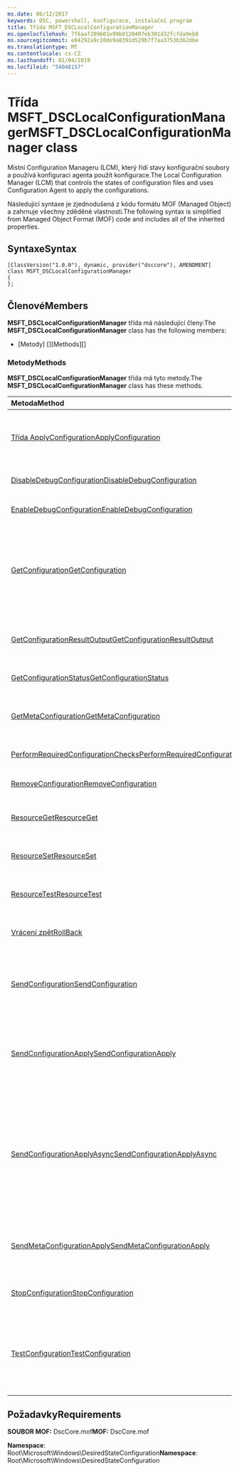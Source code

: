 ```yaml
---
ms.date: 06/12/2017
keywords: DSC, powershell, konfigurace, instalační program
title: Třída MSFT_DSCLocalConfigurationManager
ms.openlocfilehash: 7f6aaf209601e99b0120407eb301d32fcfda9eb8
ms.sourcegitcommit: e04292a9c10de9a8391d529b7f7aa3753b362dbe
ms.translationtype: MT
ms.contentlocale: cs-CZ
ms.lasthandoff: 01/04/2019
ms.locfileid: "54048157"
---
```

# <a name="msftdsclocalconfigurationmanager-class"></a><span data-ttu-id="3a2b6-103">Třída MSFT_DSCLocalConfigurationManager</span><span class="sxs-lookup"><span data-stu-id="3a2b6-103">MSFT_DSCLocalConfigurationManager class</span></span>

<span data-ttu-id="3a2b6-104">Místní Configuration Manageru (LCM), který řídí stavy konfigurační soubory a používá konfiguraci agenta použít konfigurace.</span><span class="sxs-lookup"><span data-stu-id="3a2b6-104">The Local Configuration Manager (LCM) that controls the states of configuration files and uses Configuration Agent to apply the configurations.</span></span>

<span data-ttu-id="3a2b6-105">Následující syntaxe je zjednodušená z kódu formátu MOF (Managed Object) a zahrnuje všechny zděděné vlastnosti.</span><span class="sxs-lookup"><span data-stu-id="3a2b6-105">The following syntax is simplified from Managed Object Format (MOF) code and includes all of the inherited properties.</span></span>

## <a name="syntax"></a><span data-ttu-id="3a2b6-106">Syntaxe</span><span class="sxs-lookup"><span data-stu-id="3a2b6-106">Syntax</span></span>

```
[ClassVersion("1.0.0"), dynamic, provider("dsccore"), AMENDMENT]
class MSFT_DSCLocalConfigurationManager
{
};
```

## <a name="members"></a><span data-ttu-id="3a2b6-107">Členové</span><span class="sxs-lookup"><span data-stu-id="3a2b6-107">Members</span></span>

<span data-ttu-id="3a2b6-108">**MSFT_DSCLocalConfigurationManager** třída má následující členy:</span><span class="sxs-lookup"><span data-stu-id="3a2b6-108">The **MSFT_DSCLocalConfigurationManager** class has the following members:</span></span>

- <span data-ttu-id="3a2b6-109">[Metody] []</span><span class="sxs-lookup"><span data-stu-id="3a2b6-109">[Methods][]</span></span>

### <a name="methods"></a><span data-ttu-id="3a2b6-110">Metody</span><span class="sxs-lookup"><span data-stu-id="3a2b6-110">Methods</span></span>

<span data-ttu-id="3a2b6-111">**MSFT_DSCLocalConfigurationManager** třída má tyto metody.</span><span class="sxs-lookup"><span data-stu-id="3a2b6-111">The **MSFT_DSCLocalConfigurationManager** class has these methods.</span></span>

|<span data-ttu-id="3a2b6-112">Metoda</span><span class="sxs-lookup"><span data-stu-id="3a2b6-112">Method</span></span> |<span data-ttu-id="3a2b6-113">Popis</span><span class="sxs-lookup"><span data-stu-id="3a2b6-113">Description</span></span> |
|:--- |:---|
| [<span data-ttu-id="3a2b6-114">Třída ApplyConfiguration</span><span class="sxs-lookup"><span data-stu-id="3a2b6-114">ApplyConfiguration</span></span>](msft-dsclocalconfigurationmanager-applyconfiguration.md)| <span data-ttu-id="3a2b6-115">Pomocí agenta konfigurace použije konfiguraci, která čeká na vyřízení.</span><span class="sxs-lookup"><span data-stu-id="3a2b6-115">Uses the Configuration Agent to apply the configuration that is pending.</span></span>|
| [<span data-ttu-id="3a2b6-116">DisableDebugConfiguration</span><span class="sxs-lookup"><span data-stu-id="3a2b6-116">DisableDebugConfiguration</span></span>](msft-dsclocalconfigurationmanager-disabledebugconfiguration.md)| <span data-ttu-id="3a2b6-117">Zakáže ladění prostředků DSC.</span><span class="sxs-lookup"><span data-stu-id="3a2b6-117">Disables DSC resource debugging.</span></span>|
| [<span data-ttu-id="3a2b6-118">EnableDebugConfiguration</span><span class="sxs-lookup"><span data-stu-id="3a2b6-118">EnableDebugConfiguration</span></span>](msft-dsclocalconfigurationmanager-enabledebugconfiguration.md)| <span data-ttu-id="3a2b6-119">Povolí ladění prostředků DSC.</span><span class="sxs-lookup"><span data-stu-id="3a2b6-119">Enables DSC resource debugging.</span></span>|
| [<span data-ttu-id="3a2b6-120">GetConfiguration</span><span class="sxs-lookup"><span data-stu-id="3a2b6-120">GetConfiguration</span></span>](msft-dsclocalconfigurationmanager-getconfiguration.md)| <span data-ttu-id="3a2b6-121">Odešle dokument konfigurace spravovaných uzlů a používá **získat** metody konfigurace agenta použít danou konfiguraci.</span><span class="sxs-lookup"><span data-stu-id="3a2b6-121">Sends the configuration document to the managed node and uses the **Get** method of the Configuration Agent to apply the configuration.</span></span>|
| [<span data-ttu-id="3a2b6-122">GetConfigurationResultOutput</span><span class="sxs-lookup"><span data-stu-id="3a2b6-122">GetConfigurationResultOutput</span></span>](msft-dsclocalconfigurationmanager-getconfigurationresultoutput.md)| <span data-ttu-id="3a2b6-123">Získá výstup agenta konfigurace týkající se určité úlohy.</span><span class="sxs-lookup"><span data-stu-id="3a2b6-123">Gets the Configuration Agent output relating to a specific job.</span></span>|
| [<span data-ttu-id="3a2b6-124">GetConfigurationStatus</span><span class="sxs-lookup"><span data-stu-id="3a2b6-124">GetConfigurationStatus</span></span>](msft-dsclocalconfigurationmanager-getconfigurationstatus.md)| <span data-ttu-id="3a2b6-125">Zobrazit historii stavu konfigurace.</span><span class="sxs-lookup"><span data-stu-id="3a2b6-125">Get the configuration status history.</span></span>|
| [<span data-ttu-id="3a2b6-126">GetMetaConfiguration</span><span class="sxs-lookup"><span data-stu-id="3a2b6-126">GetMetaConfiguration</span></span>](msft-dsclocalconfigurationmanager-getmetaconfiguration.md)| <span data-ttu-id="3a2b6-127">Získá LCM nastavení, které se používají k řízení konfigurace agenta.</span><span class="sxs-lookup"><span data-stu-id="3a2b6-127">Gets the LCM settings that are used to control Configuration Agent.</span></span>|
| [<span data-ttu-id="3a2b6-128">PerformRequiredConfigurationChecks</span><span class="sxs-lookup"><span data-stu-id="3a2b6-128">PerformRequiredConfigurationChecks</span></span>](msft-dsclocalconfigurationmanager-performrequiredconfigurationchecks.md)| <span data-ttu-id="3a2b6-129">Spustí kontrolu konzistence.</span><span class="sxs-lookup"><span data-stu-id="3a2b6-129">Starts the consistency check.</span></span>|
| [<span data-ttu-id="3a2b6-130">RemoveConfiguration</span><span class="sxs-lookup"><span data-stu-id="3a2b6-130">RemoveConfiguration</span></span>](msft-dsclocalconfigurationmanager-removeconfiguration.md)| <span data-ttu-id="3a2b6-131">Odstraní konfigurační soubory.</span><span class="sxs-lookup"><span data-stu-id="3a2b6-131">Removes the configuration files.</span></span>|
| [<span data-ttu-id="3a2b6-132">ResourceGet</span><span class="sxs-lookup"><span data-stu-id="3a2b6-132">ResourceGet</span></span>](msft-dsclocalconfigurationmanager-resourceget.md)| <span data-ttu-id="3a2b6-133">Volá přímo **získat** metoda prostředek DSC.</span><span class="sxs-lookup"><span data-stu-id="3a2b6-133">Directly calls the **Get** method of a DSC resource.</span></span>|
| [<span data-ttu-id="3a2b6-134">ResourceSet</span><span class="sxs-lookup"><span data-stu-id="3a2b6-134">ResourceSet</span></span>](msft-dsclocalconfigurationmanager-resourceset.md)| <span data-ttu-id="3a2b6-135">Volá přímo **nastavit** metoda prostředek DSC.</span><span class="sxs-lookup"><span data-stu-id="3a2b6-135">Directly calls the **Set** method of a DSC resource.</span></span>|
| [<span data-ttu-id="3a2b6-136">ResourceTest</span><span class="sxs-lookup"><span data-stu-id="3a2b6-136">ResourceTest</span></span>](msft-dsclocalconfigurationmanager-resourcetest.md)| <span data-ttu-id="3a2b6-137">Volá přímo **Test** metoda prostředek DSC.</span><span class="sxs-lookup"><span data-stu-id="3a2b6-137">Directly calls the **Test** method of a DSC resource.</span></span>|
| [<span data-ttu-id="3a2b6-138">Vrácení zpět</span><span class="sxs-lookup"><span data-stu-id="3a2b6-138">RollBack</span></span>](msft-dsclocalconfigurationmanager-rollback.md)| <span data-ttu-id="3a2b6-139">Zobrazí souhrn po zpět předchozí konfiguraci.</span><span class="sxs-lookup"><span data-stu-id="3a2b6-139">Rolls back to a previous configuration.</span></span>|
| [<span data-ttu-id="3a2b6-140">SendConfiguration</span><span class="sxs-lookup"><span data-stu-id="3a2b6-140">SendConfiguration</span></span>](msft-dsclocalconfigurationmanager-sendconfiguration.md)| <span data-ttu-id="3a2b6-141">Odešle dokument konfigurace spravovaných uzlů a uloží ho jako nedokončená změna.</span><span class="sxs-lookup"><span data-stu-id="3a2b6-141">Sends the configuration document to the managed node and saves it as a pending change.</span></span>|
| [<span data-ttu-id="3a2b6-142">SendConfigurationApply</span><span class="sxs-lookup"><span data-stu-id="3a2b6-142">SendConfigurationApply</span></span>](msft-dsclocalconfigurationmanager-sendconfigurationapply.md)| <span data-ttu-id="3a2b6-143">Odešle dokument konfigurace spravovaných uzlů a použít danou konfiguraci pomocí konfigurace agenta.</span><span class="sxs-lookup"><span data-stu-id="3a2b6-143">Sends the configuration document to the managed node and uses the Configuration Agent to apply the configuration.</span></span>|
| [<span data-ttu-id="3a2b6-144">SendConfigurationApplyAsync</span><span class="sxs-lookup"><span data-stu-id="3a2b6-144">SendConfigurationApplyAsync</span></span>](msft-dsclocalconfigurationmanager-sendconfigurationapplyasync.md)| <span data-ttu-id="3a2b6-145">Poslat dokument konfigurace spravovaných uzlů a začnete používat konfigurace agenta pro použití konfigurace.</span><span class="sxs-lookup"><span data-stu-id="3a2b6-145">Send the configuration document to the managed node and start using the Configuration Agent to apply the configuration.</span></span> <span data-ttu-id="3a2b6-146">Použijte GetConfigurationResultOutput k načtení výsledků výstupu.</span><span class="sxs-lookup"><span data-stu-id="3a2b6-146">Use GetConfigurationResultOutput to retrieve result output.</span></span>|
| [<span data-ttu-id="3a2b6-147">SendMetaConfigurationApply</span><span class="sxs-lookup"><span data-stu-id="3a2b6-147">SendMetaConfigurationApply</span></span>](msft-dsclocalconfigurationmanager-sendmetaconfigurationapply.md)| <span data-ttu-id="3a2b6-148">Nastaví LCM nastavení, které se používají k řízení konfigurace agenta.</span><span class="sxs-lookup"><span data-stu-id="3a2b6-148">Sets the LCM settings that are used to control the Configuration Agent.</span></span>|
| [<span data-ttu-id="3a2b6-149">StopConfiguration</span><span class="sxs-lookup"><span data-stu-id="3a2b6-149">StopConfiguration</span></span>](msft-dsclocalconfigurationmanager-stopconfiguration.md)| <span data-ttu-id="3a2b6-150">Zastaví probíhající konfigurace.</span><span class="sxs-lookup"><span data-stu-id="3a2b6-150">Stops the configuration that is in progress.</span></span>|
| [<span data-ttu-id="3a2b6-151">TestConfiguration</span><span class="sxs-lookup"><span data-stu-id="3a2b6-151">TestConfiguration</span></span>](msft-dsclocalconfigurationmanager-testconfiguration.md)| <span data-ttu-id="3a2b6-152">Odešle dokument konfigurace spravovaných uzlů a ověří aktuální konfiguraci proti dokumentu.</span><span class="sxs-lookup"><span data-stu-id="3a2b6-152">Sends the configuration document to the managed node and verifies the current configuration against the document.</span></span>|

## <a name="requirements"></a><span data-ttu-id="3a2b6-153">Požadavky</span><span class="sxs-lookup"><span data-stu-id="3a2b6-153">Requirements</span></span>

<span data-ttu-id="3a2b6-154">**SOUBOR MOF:** DscCore.mof</span><span class="sxs-lookup"><span data-stu-id="3a2b6-154">**MOF:** DscCore.mof</span></span>

<span data-ttu-id="3a2b6-155">**Namespace**: Root\Microsoft\Windows\DesiredStateConfiguration</span><span class="sxs-lookup"><span data-stu-id="3a2b6-155">**Namespace**: Root\Microsoft\Windows\DesiredStateConfiguration</span></span>